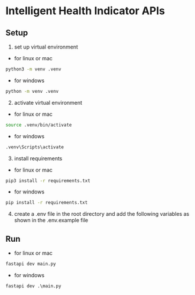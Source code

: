 # Intelligent Health Indicator APIs

## Setup

1. set up virtual environment

- for linux or mac

```bash
python3 -m venv .venv
```

- for windows

```cmd
python -m venv .venv
```

2. activate virtual environment

- for linux or mac

```bash
source .venv/bin/activate
```

- for windows

```cmd
.venv\Scripts\activate
```

3. install requirements

- for linux or mac

```bash
pip3 install -r requirements.txt
```

- for windows

```cmd
pip install -r requirements.txt
```

4. create a .env file in the root directory and add the following variables as shown in the .env.example file

## Run

- for linux or mac

```bash
fastapi dev main.py
```

- for windows

```cmd
fastapi dev .\main.py
```
